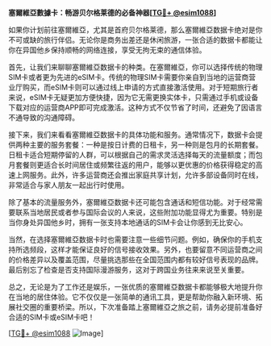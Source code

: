 **塞爾維亞數據卡：畅游贝尔格莱德的必备神器[[TG💪+ @esim1088](https://t.me/s/esim1088)]**

如果你计划前往塞爾維亞，尤其是首府贝尔格莱德，那么塞爾維亞数据卡绝对是你不可或缺的旅行伴侣。无论你是商务出差还是休闲旅游，一张合适的数据卡都能让你在异国他乡保持顺畅的网络连接，享受无拘无束的通信体验。

首先，让我们来聊聊塞爾維亞数据卡的种类。在塞爾維亞，你可以选择传统的物理SIM卡或者更为先进的eSIM卡。传统的物理SIM卡需要你亲自到当地的运营商营业厅购买，而eSIM卡则可以通过线上申请的方式直接激活使用。对于短期旅行者来说，eSIM卡无疑更加方便快捷，因为它无需更换实体卡，只需通过手机或设备下载对应的运营商APP即可完成激活。这种方式不仅节省了时间，还避免了因语言不通导致的沟通障碍。

接下来，我们来看看塞爾維亞数据卡的具体功能和服务。通常情况下，数据卡会提供两种主要的服务套餐：一种是按日计费的日租卡，另一种则是包月的长期套餐。日租卡适合短期停留的人群，可以根据自己的需求灵活选择每天的流量额度；而包月套餐则更适合长时间居住或频繁往返的用户，能够以更优惠的价格获得稳定的高速上网服务。此外，许多运营商还会推出家庭共享计划，允许多部设备同时在线，非常适合与家人朋友一起出行时使用。

除了基本的流量服务外，塞爾維亞数据卡还可能包含通话和短信功能。对于经常需要联系当地居民或者参与国际会议的人来说，这些附加功能显得尤为重要。特别是当你身处异国他乡时，拥有一张支持本地通话的SIM卡会让你感到无比安心。

当然，在选择塞爾維亞数据卡时也需要注意一些细节问题。例如，确保你的手机支持所选频段，这样才能保证良好的信号接收效果。另外，也要留意不同运营商之间的价格差异以及覆盖范围，尽量挑选那些在全国范围内都有较好信号表现的品牌。最后别忘了检查是否支持国际漫游服务，这对于跨国业务往来来说至关重要。

总之，无论是为了工作还是娱乐，一张优质的塞爾維亞数据卡都能够极大地提升你在当地的居住体验。它不仅仅是一张简单的通讯工具，更是帮助你融入新环境、拓展社交圈的重要桥梁。所以，下次准备踏上塞爾維亞之旅之前，请务必提前准备好合适的SIM卡或eSIM卡吧！

[[TG💪+ @esim1088](https://t.me/s/esim1088) ![Image](https://i.postimg.cc/4NQfJmqS/Snipaste-2025-05-13-00-14-12.png)]